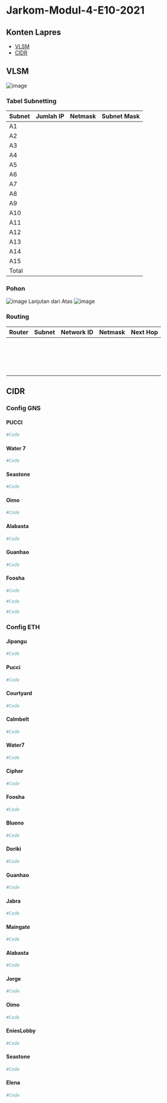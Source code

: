 # Jarkom-Modul-4-E10-2021

## Konten Lapres

* [VLSM](#vlsm)
* [CIDR](#cidr)


## VLSM

![image](https://user-images.githubusercontent.com/77628684/143679618-092e5bdc-23b6-4ba3-82bd-d5b65add892f.png)

### Tabel Subnetting

| Subnet | Jumlah IP  | Netmask | Subnet Mask |
| --- | --- | --- | --- |
| A1 |  |  |  |
| A2 |  |  |  |
| A3 |  |  |  |
| A4 |  |  |  |
| A5 |  |  |  |
| A6 |  |  |  |
| A7 |  |  |  |
| A8 |  |  |  |
| A9 |  |  |  |
| A10 |  |  |  |
| A11 |  |  |  |
| A12 |  |  |  |
| A13 |  |  |  |
| A14 |  |  |  |
| A15 |  |  |  |
| Total |  |  |  |

### Pohon
![image](https://user-images.githubusercontent.com/77628684/143679641-d3e93a96-5b87-4487-9a0a-1572110dc02e.png)
Lanjutan dari Atas
![image](https://user-images.githubusercontent.com/77628684/143679652-ce29d480-e3a7-45b3-b0b4-972fa2c1a0a8.png)


### Routing

| Router | Subnet | Network ID | Netmask | Next Hop |
| --- | --- | --- | --- | --- |
|  |  |  |  |  |
|  |  |  |  |  |
|  |  |  |  |  |
|  |  |  |  |  |
|  |  |  |  |  |
|  |  |  |  |  |
|  |  |  |  |  |
|  |  |  |  |  |
|  |  |  |  |  |
|  |  |  |  |  |
|  |  |  |  |  |
|  |  |  |  |  |
|  |  |  |  |  |
|  |  |  |  |  |
|  |  |  |  |  |
|  |  |  |  |  |
|  |  |  |  |  |

## CIDR

### Config GNS
#### PUCCI
```bash
#Code
```
#### Water 7
```bash
#Code
```
#### Seastone
```bash
#Code
```
#### Oimo
```bash
#Code
```
#### Alabasta
```bash
#Code
```
#### Guanhao
```bash
#Code
```
#### Foosha
```bash
#Code
```

```bash
#Code
```
```bash
#Code
```

### Config ETH
#### Jipangu
```bash
#Code
```
#### Pucci
```bash
#Code
```
#### Courtyard
```bash
#Code
```
#### Calmbelt
```bash
#Code
```
#### Water7
```bash
#Code
```
#### Cipher
```bash
#Code
```
#### Foosha
```bash
#Code
```
#### Blueno
```bash
#Code
```
#### Doriki
```bash
#Code
```
#### Guanhao
```bash
#Code
```
#### Jabra
```bash
#Code
```
#### Maingate
```bash
#Code
```
#### Alabasta
```bash
#Code
```
#### Jorge
```bash
#Code
```
#### Oimo
```bash
#Code
```
#### EniesLobby
```bash
#Code
```
#### Seastone
```bash
#Code
```
#### Elena
```bash
#Code
```
